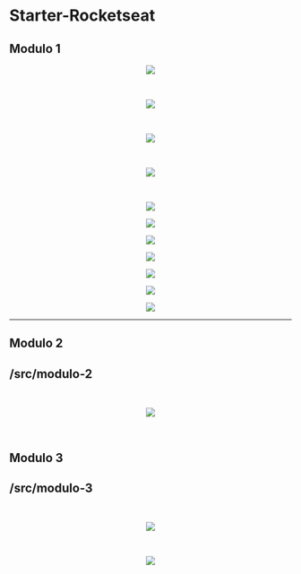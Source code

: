 # Starter-Rocketseat

## Modulo 1

<p align="center">
  <img src="./images-readme/ex1-1.png">
</p>

<br><p align="center">
  <img src="./images-readme/ex1-2-a.png">
</p>
<br>
<p align="center">
  <img src="./images-readme/ex1-2-b.png">
</p>
<br>
<p align="center">
  <img src="./images-readme/ex1-3-a.png">
</p>
<br>
<p align="center">
  <img src="./images-readme/ex1-3-b.png">
</p>
<p align="center">
  <img src="./images-readme/ex1-4.png">
</p>
<p align="center">
  <img src="./images-readme/ex1-5-a.png">
</p>
<p align="center">
  <img src="./images-readme/ex1-5-b.png">
</p>
<p align="center">
  <img src="./images-readme/ex1-6.png">
</p>
<p align="center">
  <img src="./images-readme/ex1-7-a.png">
</p>
<p align="center">
  <img src="./images-readme/ex1-7-b.png">
</p>

--- 
                                      
## Modulo 2
## /src/modulo-2

<br>
<p align="center">
  <img src="./images-readme/ex2.png">
</p>
<br>

## Modulo 3
## /src/modulo-3
<br>
<p align="center">
  <img src="./images-readme/ex3-b.png">
</p>
<br>
<p align="center">
  <img src="./images-readme/ex3-c.png">
</p>
<br>

